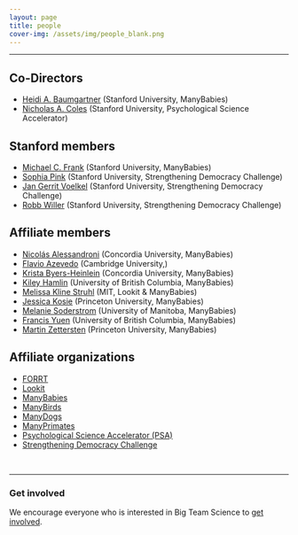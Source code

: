 ```yaml
---
layout: page
title: people
cover-img: /assets/img/people_blank.png
---
```



***

## Co-Directors
* [Heidi A. Baumgartner](https://profiles.stanford.edu/heidi-baumgartner) (Stanford University, ManyBabies)
* [Nicholas A. Coles](https://hai.stanford.edu/people/nicholas-coles) (Stanford University, Psychological Science Accelerator)

## Stanford members
* [Michael C. Frank](https://web.stanford.edu/~mcfrank/) (Stanford University, ManyBabies)
* [Sophia Pink](http://www.sophiapink.com) (Stanford University, Strengthening Democracy Challenge)
* [Jan Gerrit Voelkel](https://sociology.stanford.edu/people/jan-gerrit-voelkel) (Stanford University, Strengthening Democracy Challenge)
* [Robb Willer](https://sociology.stanford.edu/people/robb-willer) (Stanford University, Strengthening Democracy Challenge)

## Affiliate members
* [Nicolás Alessandroni](http://infantresearch.ca/team) (Concordia University, ManyBabies)
* [Flavio Azevedo](http://flavioazevedo.com/about) (Cambridge University,)
* [Krista Byers-Heinlein](https://www.concordia.ca/artsci/psychology/faculty.html?fpid=krista-byers-heinlein) (Concordia University, ManyBabies)
* [Kiley Hamlin](https://psych.ubc.ca/profile/kiley-hamlin/) (University of British Columbia, ManyBabies)
* [Melissa Kline Struhl](http://www.melissaklinestruhl.com) (MIT, Lookit & ManyBabies)
* [Jessica Kosie](https://jkosie.github.io) (Princeton University, ManyBabies)
* [Melanie Soderstrom](https://home.cc.umanitoba.ca/~soderstr/) (University of Manitoba, ManyBabies)
* [Francis Yuen](https://cic.psych.ubc.ca/) (University of British Columbia, ManyBabies)
* [Martin Zettersten](https://mzettersten.github.io) (Princeton University, ManyBabies)


## Affiliate organizations
* [FORRT](https://forrt.org/)
* [Lookit](https://lookit.mit.edu)
* [ManyBabies](manybabies.github.io)
* [ManyBirds](http://themanybirds.com)
* [ManyDogs](https://manydogsproject.github.io)
* [ManyPrimates](https://manyprimates.github.io)
* [Psychological Science Accelerator (PSA)](https://psysciacc.org)
* [Strengthening Democracy Challenge](https://www.strengtheningdemocracychallenge.org)
<br>

***


### Get involved
We encourage everyone who is interested in Big Team Science to [get involved]({{site.baseurl}}/get_involved/).


